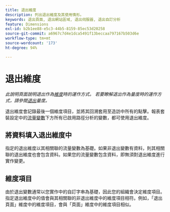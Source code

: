 ```yaml
---
title: 退出維度
description: 列出退出維度及其使用情形。
keywords: 退出頁面, 退出網站區域, 退出伺服器, 退出自訂分析
feature: Dimensions
exl-id: b2b1ee88-e5c3-44b5-8159-85ec53d20258
source-git-commit: a6967c7d4e1dca5491f13beccaa797167b503d6e
workflow-type: tm+mt
source-wordcount: '173'
ht-degree: 94%

---
```


# 退出維度

*此說明頁面說明退出作為[維度](overview.md)時的運作方式。 若要瞭解退出作為量度時的運作方式，請參閱[退出](../metrics/exits.md)量度。*

退出維度會記錄最後一個維度項目，並將其回溯套用至造訪中所有的點擊。報表套裝設定中的[流量變數](/help/admin/tools/manage-rs/edit-settings/c-traffic-variables/traffic-var.md)下方所有已啟用路徑分析的變數，都可使用退出維度。

## 將資料填入退出維度中

指定的退出維度以其相關聯的流量變數為基礎。如果非退出變數有資料，則其相關聯的退出維度也會包含資料。如果您的流量變數包含資料，即無須對退出維度進行實作變更。

## 維度項目

由於退出變數通常以您實作中的自訂字串為基礎，因此您的組織會決定維度項目。指定退出維度中的值會與其相關聯的非退出維度中的維度項目相符。例如，「退出頁面」維度中的維度項目，會與「頁面」維度中的維度項目相似。
